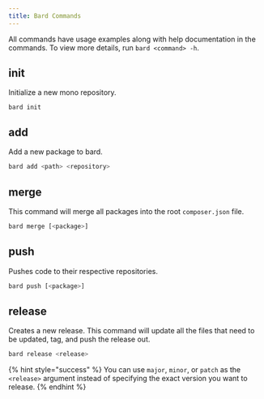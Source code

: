 ```yaml
---
title: Bard Commands
---
```


All commands have usage examples along with help documentation in the commands.
To view more details, run `bard <command> -h`.

## init

Initialize a new mono repository.

```shell
bard init
```

## add

Add a new package to bard.

```sh
bard add <path> <repository>
```

## merge

This command will merge all packages into the root `composer.json` file.

```sh
bard merge [<package>]
```

## push

Pushes code to their respective repositories.

```sh
bard push [<package>]
```

## release

Creates a new release. This command will update all the files that need to be updated, tag, and push the release out.

```sh
bard release <release>
```

{% hint style="success" %}
You can use `major`, `minor`, or `patch` as the `<release>` argument instead of specifying the exact version you want to release.
{% endhint %}
